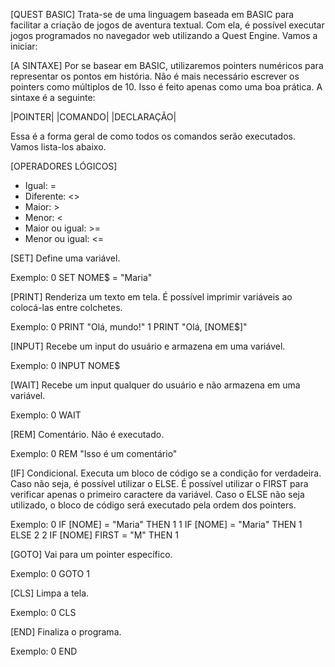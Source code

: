 [QUEST BASIC]
Trata-se de uma linguagem baseada em BASIC para facilitar a criação de jogos de aventura textual. Com ela, é possível executar jogos programados no navegador web utilizando a Quest Engine. Vamos a iniciar:

[A SINTAXE]
Por se basear em BASIC, utilizaremos pointers numéricos para representar os pontos em história. Não é mais necessário escrever os pointers como múltiplos de 10. Isso é feito apenas como uma boa prática. A sintaxe é a seguinte:

|POINTER| |COMANDO| |DECLARAÇÃO|

Essa é a forma geral de como todos os comandos serão executados. Vamos lista-los abaixo.

[OPERADORES LÓGICOS]

- Igual: =
- Diferente: <>
- Maior: >
- Menor: <
- Maior ou igual: >=
- Menor ou igual: <=

[SET]
Define uma variável.

Exemplo:
0 SET NOME$ = "Maria"

[PRINT]
Renderiza um texto em tela. É possível imprimir variáveis ao colocá-las entre colchetes.

Exemplo:
0 PRINT "Olá, mundo!"
1 PRINT "Olá, [NOME$]"

[INPUT]
Recebe um input do usuário e armazena em uma variável.

Exemplo:
0 INPUT NOME$

[WAIT]
Recebe um input qualquer do usuário e não armazena em uma variável.

Exemplo:
0 WAIT

[REM]
Comentário. Não é executado.

Exemplo:
0 REM "Isso é um comentário"

[IF]
Condicional. Executa um bloco de código se a condição for verdadeira. Caso não seja, é possível utilizar o ELSE. É possível utilizar o FIRST para verificar apenas o primeiro caractere da variável. Caso o ELSE não seja utilizado, o bloco de código será executado pela ordem dos pointers.

Exemplo:
0 IF [NOME] = "Maria" THEN 1
1 IF [NOME] = "Maria" THEN 1 ELSE 2
2 IF [NOME] FIRST = "M" THEN 1

[GOTO]
Vai para um pointer específico.

Exemplo:
0 GOTO 1

[CLS]
Limpa a tela.

Exemplo:
0 CLS

[END]
Finaliza o programa.

Exemplo:
0 END
